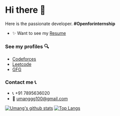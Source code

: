 # Hi there 👋

<!--
**githubumang/githubumang** is a ✨ _special_ ✨ repository because its `README.md` (this file) appears on your GitHub profile.

Here are some ideas to get you started:

- 🔭 I’m currently working on ...
- 🌱 I’m currently learning ...
- 👯 I’m looking to collaborate on ...
- 🤔 I’m looking for help with ...
- 💬 Ask me about ...
- 📫 How to reach me: ...
- 😄 Pronouns: ...
- ⚡ Fun fact: ...
-->
Here is the passionate developer. **#Openforinternship**
- ✨ Want to see my [Resume](https://drive.google.com/file/d/1zN_RdtZ61skkSVJr4z3yxNr4AzdEMS5H/view)

### See my profiles 🔍
- [Codeforces](https://codeforces.com/profile/umang_20)
- [Leetcode](https://leetcode.com/umang_20/)
- [GFG](https://auth.geeksforgeeks.org/user/umangag235/)


### Contact me 📞
- 📞 +91 7895636020
- 📧 umanggg100@gmail.com

[![Umang's github stats](https://github-readme-stats.vercel.app/api?username=githubumang&count_private=true&show_icons=true&theme=radical&hide_rank=false)](https://github.com/anuraghazra/github-readme-stats)
[![Top Langs](https://github-readme-stats.vercel.app/api/top-langs/?username=githubumang)](https://github.com/anuraghazra/github-readme-stats)




